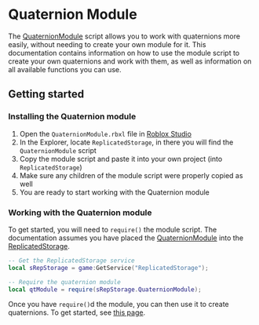 # Quaternion Module

The [QuaternionModule](https://thecsdev.github.io/rbxl-quaternion-module/api_quaternionmodule/) script allows you to work with quaternions more easily,
without needing to create your own module for it. This documentation contains
information on how to use the module script to create your own quaternions and
work with them, as well as information on all available functions you can use.

## Getting started

### Installing the Quaternion module
1. Open the `QuaternionModule.rbxl` file in [Roblox Studio](https://www.roblox.com/create)
2. In the Explorer, locate `ReplicatedStorage`, in there you will find the `QuaternionModule` script
3. Copy the module script and paste it into your own project (into `ReplicatedStorage`)
4. Make sure any children of the module script were properly copied as well
5. You are ready to start working with the Quaternion module

### Working with the Quaternion module

To get started, you will need to `require()` the module script. The documentation
assumes you have placed the [QuaternionModule](https://thecsdev.github.io/rbxl-quaternion-module/api_quaternionmodule/) into the
[ReplicatedStorage](https://developer.roblox.com/en-us/api-reference/class/ReplicatedStorage).

```lua
-- Get the ReplicatedStorage service
local sRepStorage = game:GetService("ReplicatedStorage");

-- Require the quaternion module
local qtModule = require(sRepStorage.QuaternionModule);
```

Once you have `require()`d the module, you can then use it to create quaternions.
To get started, see [this page](https://thecsdev.github.io/rbxl-quaternion-module/guide_creating/).
